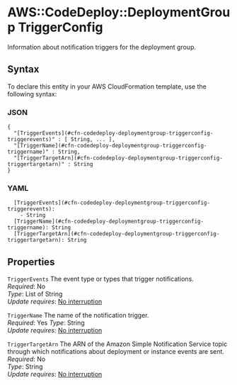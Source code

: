 # AWS::CodeDeploy::DeploymentGroup TriggerConfig<a name="aws-properties-codedeploy-deploymentgroup-triggerconfig"></a>

Information about notification triggers for the deployment group\.

## Syntax<a name="aws-properties-codedeploy-deploymentgroup-triggerconfig-syntax"></a>

To declare this entity in your AWS CloudFormation template, use the following syntax:

### JSON<a name="aws-properties-codedeploy-deploymentgroup-triggerconfig-syntax.json"></a>

```
{
  "[TriggerEvents](#cfn-codedeploy-deploymentgroup-triggerconfig-triggerevents)" : [ String, ... ],
  "[TriggerName](#cfn-codedeploy-deploymentgroup-triggerconfig-triggername)" : String,
  "[TriggerTargetArn](#cfn-codedeploy-deploymentgroup-triggerconfig-triggertargetarn)" : String
}
```

### YAML<a name="aws-properties-codedeploy-deploymentgroup-triggerconfig-syntax.yaml"></a>

```
  [TriggerEvents](#cfn-codedeploy-deploymentgroup-triggerconfig-triggerevents): 
    - String
  [TriggerName](#cfn-codedeploy-deploymentgroup-triggerconfig-triggername): String
  [TriggerTargetArn](#cfn-codedeploy-deploymentgroup-triggerconfig-triggertargetarn): String
```

## Properties<a name="aws-properties-codedeploy-deploymentgroup-triggerconfig-properties"></a>

`TriggerEvents`  <a name="cfn-codedeploy-deploymentgroup-triggerconfig-triggerevents"></a>
 The event type or types that trigger notifications\.   
*Required*: No  
*Type*: List of String  
*Update requires*: [No interruption](https://docs.aws.amazon.com/AWSCloudFormation/latest/UserGuide/using-cfn-updating-stacks-update-behaviors.html#update-no-interrupt)

`TriggerName`  <a name="cfn-codedeploy-deploymentgroup-triggerconfig-triggername"></a>
The name of the notification trigger\.  
*Required*: Yes
*Type*: String  
*Update requires*: [No interruption](https://docs.aws.amazon.com/AWSCloudFormation/latest/UserGuide/using-cfn-updating-stacks-update-behaviors.html#update-no-interrupt)

`TriggerTargetArn`  <a name="cfn-codedeploy-deploymentgroup-triggerconfig-triggertargetarn"></a>
The ARN of the Amazon Simple Notification Service topic through which notifications about deployment or instance events are sent\.  
*Required*: No  
*Type*: String  
*Update requires*: [No interruption](https://docs.aws.amazon.com/AWSCloudFormation/latest/UserGuide/using-cfn-updating-stacks-update-behaviors.html#update-no-interrupt)
